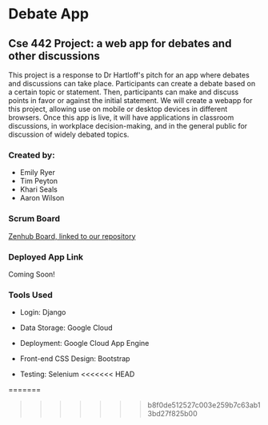 # Debate App
## Cse 442 Project: a web app for debates and other discussions

  This project is a response to Dr Hartloff's pitch for an app where debates and discussions can take place. Participants can create a debate based on a certain topic or statement. Then, participants can make and discuss points in favor or against the initial statement. We will create a webapp for this project, allowing use on mobile or desktop devices in different browsers. Once this app is live, it will have applications in classroom discussions, in workplace decision-making, and in the general public for discussion of widely debated topics.

### Created by:

* Emily Ryer
* Tim Peyton
* Khari Seals
* Aaron Wilson

### Scrum Board

[Zenhub Board, linked to our repository](https://app.zenhub.com/workspaces/442-5c647ef7f716dc7e3adf4f89/boards?repos=169471938)

### Deployed App Link

Coming Soon!

### Tools Used
* Login: Django

* Data Storage: Google Cloud

* Deployment: Google Cloud App Engine

* Front-end CSS Design: Bootstrap

* Testing: Selenium
<<<<<<< HEAD

  
=======
>>>>>>> b8f0de512527c003e259b7c63ab13bd27f825b00
